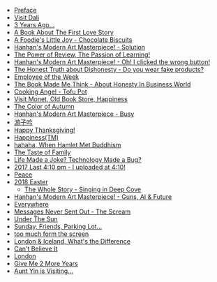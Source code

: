 
* [Preface][1]
* [Visit Dali][2]
* [3 Years Ago...][3]
* [A Book About The First Love Story][4]
* [A Foodie's Little Joy - Chocolate Biscuits][5]
* [Hanhan's Modern Art Masterpiece! - Solution][6]
* [The Power of Review, The Passion of Learning!][7]
* [Hanhan's Modern Art Masterpiece! - Oh! I clicked the wrong button!][8]
* [The Honest Truth about Dishonesty - Do you wear fake products?][9]
* [Employee of the Week][10]
* [The Book Made Me Think - About Honesty In Business World][11]
* [Cooking Angel - Tofu Pot][12]
* [Visit Monet, Old Book Store, Happiness][13]
* [The Color of Autumn][14]
* [Hanhan's Modern Art Masterpiece - Busy][15]
* [游子吟][16]
* [Happy Thanksgiving!][17]
* [Happiness(TM)][18]
* [hahaha, When Hamlet Met Buddhism][19]
* [The Taste of Family][20]
* [Life Made a Joke? Technology Made a Bug?][21]
* [2017 Last 4:10 pm - I uploaded at 4:10!][22]
* [Peace][23]
* [2018 Easter][24]
  * [The Whole Story - Singing in Deep Cove][26]
* [Hanhan's Modern Art Masterpiece! - Guns, AI & Future][25]
* [Everywhere][27]
* [Messages Never Sent Out - The Scream][28]
* [Under The Sun][29]
* [Sunday, Friends, Parking Lot...][30]
* [too much form the screen][31]
* [London & Iceland, What's the Difference][32]
* [Can't Believe It][33]
* [London][34]
* [Give Me 2 More Years][35]
* [Aunt Yin is Visiting...][36]


[1]:https://github.com/hanhanwu/readings/blob/master/SuiYueDeTongHua/preface.pdf
[2]:https://github.com/hanhanwu/readings/blob/master/SuiYueDeTongHua/visit_Dali.pdf
[3]:https://github.com/hanhanwu/readings/blob/master/SuiYueDeTongHua/3_years_ago.pdf
[4]:https://github.com/hanhanwu/readings/blob/master/SuiYueDeTongHua/from_first_love_story.pdf
[5]:https://github.com/hanhanwu/readings/blob/master/SuiYueDeTongHua/chocolate_biscuits.pdf
[6]:https://github.com/hanhanwu/readings/blob/master/SuiYueDeTongHua/solution.pdf
[7]:https://github.com/hanhanwu/readings/blob/master/SuiYueDeTongHua/The_Power_of_Review.pdf
[8]:https://github.com/hanhanwu/readings/blob/master/SuiYueDeTongHua/clicked_the_wrong_button.pdf
[9]:https://github.com/hanhanwu/readings/blob/master/SuiYueDeTongHua/do_you_wear_fake_products.pdf
[10]:https://github.com/hanhanwu/readings/blob/master/SuiYueDeTongHua/Employee_of_the_Week.pdf
[11]:https://github.com/hanhanwu/readings/blob/master/SuiYueDeTongHua/honesty_in_buz_world.pdf
[12]:https://github.com/hanhanwu/readings/blob/master/SuiYueDeTongHua/Cooking_Angel_Tofu_Pot.pdf
[13]:https://github.com/hanhanwu/readings/blob/master/SuiYueDeTongHua/monet_oldbookstore.pdf
[14]:https://github.com/hanhanwu/readings/blob/master/SuiYueDeTongHua/autumn_color.pdf
[15]:https://github.com/hanhanwu/readings/blob/master/SuiYueDeTongHua/busy.pdf
[16]:https://github.com/hanhanwu/readings/blob/master/SuiYueDeTongHua/youziyin.pdf
[17]:https://github.com/hanhanwu/readings/blob/master/SuiYueDeTongHua/happy_thanksgiving.pdf
[18]:https://github.com/hanhanwu/readings/blob/master/SuiYueDeTongHua/happiness.pdf
[19]:https://github.com/hanhanwu/readings/blob/master/SuiYueDeTongHua/When%20Hamlet%20Met%20Buddhism.pdf
[20]:https://github.com/hanhanwu/readings/blob/master/SuiYueDeTongHua/taste_of_family.pdf
[21]:https://github.com/hanhanwu/readings/blob/master/SuiYueDeTongHua/A_joke_A_bug.pdf
[22]:https://github.com/hanhanwu/readings/blob/master/SuiYueDeTongHua/2017_410pm.pdf
[23]:https://github.com/hanhanwu/readings/blob/master/SuiYueDeTongHua/peace.pdf
[24]:https://github.com/hanhanwu/readings/blob/master/SuiYueDeTongHua/2018%20Easter.png
[25]:https://github.com/hanhanwu/readings/blob/master/SuiYueDeTongHua/guns_AI_future.pdf
[26]:https://github.com/hanhanwu/readings/blob/master/SuiYueDeTongHua/2018_easter_whole_story.pdf
[27]:https://github.com/hanhanwu/readings/blob/master/SuiYueDeTongHua/everywhere.pdf
[28]:https://github.com/hanhanwu/readings/blob/master/SuiYueDeTongHua/the_scream.pdf
[29]:https://github.com/hanhanwu/readings/blob/master/SuiYueDeTongHua/under_the_sun.pdf
[30]:https://github.com/hanhanwu/readings/blob/master/SuiYueDeTongHua/what_a_week.pdf
[31]:https://github.com/hanhanwu/readings/blob/master/SuiYueDeTongHua/too_much_from_the_screen.pdf
[32]:https://github.com/hanhanwu/readings/blob/master/SuiYueDeTongHua/whatsthedifference.pdf
[33]:https://github.com/hanhanwu/readings/blob/master/SuiYueDeTongHua/can't_believe_it.pdf
[34]:https://github.com/hanhanwu/readings/blob/master/SuiYueDeTongHua/2018London.png
[35]:https://github.com/hanhanwu/readings/blob/master/SuiYueDeTongHua/give_me_2_years.pdf
[36]:https://github.com/hanhanwu/readings/blob/master/SuiYueDeTongHua/Aunt_Yin_visiting.pdf
